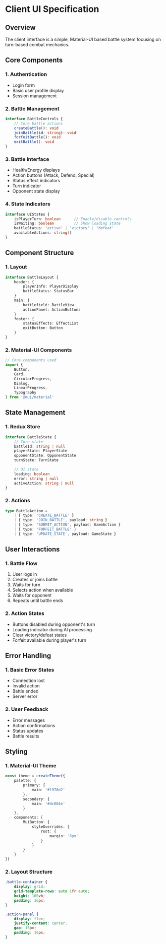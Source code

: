 # Client UI Specification

## Overview

The client interface is a simple, Material-UI based battle system focusing on turn-based combat mechanics.

## Core Components

### 1. Authentication
- Login form
- Basic user profile display
- Session management

### 2. Battle Management
```typescript
interface BattleControls {
    // Core battle actions
    createBattle(): void
    joinBattle(id: string): void
    forfeitBattle(): void
    exitBattle(): void
}
```

### 3. Battle Interface
- Health/Energy displays
- Action buttons (Attack, Defend, Special)
- Status effect indicators
- Turn indicator
- Opponent state display

### 4. State Indicators
```typescript
interface UIStates {
    isPlayerTurn: boolean      // Enable/disable controls
    isWaiting: boolean         // Show loading state
    battleStatus: 'active' | 'victory' | 'defeat'
    availableActions: string[]
}
```

## Component Structure

### 1. Layout
```typescript
interface BattleLayout {
    header: {
        playerInfo: PlayerDisplay
        battleStatus: StatusBar
    }
    main: {
        battlefield: BattleView
        actionPanel: ActionButtons
    }
    footer: {
        statusEffects: EffectList
        exitButton: Button
    }
}
```

### 2. Material-UI Components
```typescript
// Core components used
import {
    Button,
    Card,
    CircularProgress,
    Dialog,
    LinearProgress,
    Typography
} from '@mui/material'
```

## State Management

### 1. Redux Store
```typescript
interface BattleState {
    // Core state
    battleId: string | null
    playerState: PlayerState
    opponentState: OpponentState
    turnState: TurnState
    
    // UI state
    loading: boolean
    error: string | null
    activeAction: string | null
}
```

### 2. Actions
```typescript
type BattleAction =
    | { type: 'CREATE_BATTLE' }
    | { type: 'JOIN_BATTLE', payload: string }
    | { type: 'SUBMIT_ACTION', payload: GameAction }
    | { type: 'FORFEIT_BATTLE' }
    | { type: 'UPDATE_STATE', payload: GameState }
```

## User Interactions

### 1. Battle Flow
1. User logs in
2. Creates or joins battle
3. Waits for turn
4. Selects action when available
5. Waits for opponent
6. Repeats until battle ends

### 2. Action States
- Buttons disabled during opponent's turn
- Loading indicator during AI processing
- Clear victory/defeat states
- Forfeit available during player's turn

## Error Handling

### 1. Basic Error States
- Connection lost
- Invalid action
- Battle ended
- Server error

### 2. User Feedback
- Error messages
- Action confirmations
- Status updates
- Battle results

## Styling

### 1. Material-UI Theme
```typescript
const theme = createTheme({
    palette: {
        primary: {
            main: '#1976d2'
        },
        secondary: {
            main: '#dc004e'
        }
    },
    components: {
        MuiButton: {
            styleOverrides: {
                root: {
                    margin: '8px'
                }
            }
        }
    }
})
```

### 2. Layout Structure
```css
.battle-container {
    display: grid;
    grid-template-rows: auto 1fr auto;
    height: 100vh;
    padding: 16px;
}

.action-panel {
    display: flex;
    justify-content: center;
    gap: 16px;
    padding: 16px;
}
```
